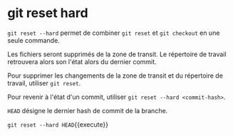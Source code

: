 # git reset hard

`git reset --hard` permet de combiner `git reset` et `git checkout` en une seule commande.

Les fichiers seront supprimés de la zone de transit. Le répertoire de travail retrouvera alors son l'état alors du dernier commit.

Pour supprimer les changements de la zone de transit et du répertoire de travail, utiliser `git reset`.

Pour revenir à l'état d'un commit, utiliser `git reset --hard <commit-hash>`.

`HEAD` désigne le dernier hash de commit de la branche.

`git reset --hard HEAD`{{execute}}
